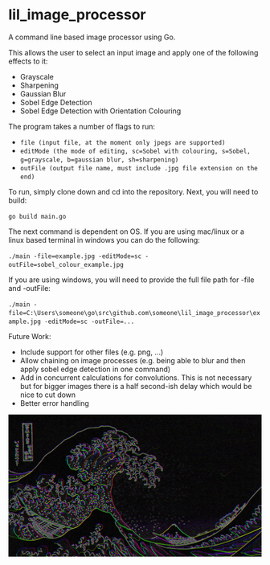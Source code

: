 # lil_image_processor

A command line based image processor using Go.

This allows the user to select an input image and apply one of the following effects to it:
- Grayscale
- Sharpening
- Gaussian Blur
- Sobel Edge Detection
- Sobel Edge Detection with Orientation Colouring

The program takes a number of flags to run:
- ``file (input file, at the moment only jpegs are supported)``
- ``editMode (the mode of editing, sc=Sobel with colouring, s=Sobel, g=grayscale, b=gaussian blur, sh=sharpening)``
- ``outFile (output file name, must include .jpg file extension on the end)``

To run, simply clone down and cd into the repository. Next, you will need to build:

``go build main.go``

The next command is dependent on OS. If you are using mac/linux or a linux based terminal in windows you can do the following:

``./main -file=example.jpg -editMode=sc -outFile=sobel_colour_example.jpg``

If you are using windows, you will need to provide the full file path for -file and -outFile:

``./main -file=C:\Users\someone\go\src\github.com\someone\lil_image_processor\example.jpg -editMode=sc -outFile=...``

Future Work:
- Include support for other files (e.g. png, ...)
- Allow chaining on image processes (e.g. being able to blur and then apply sobel edge detection in one command)
- Add in concurrent calculations for convolutions. This is not necessary but for bigger images there is a half second-ish delay which would be nice to cut down
- Better error handling

![Lil' Image Processor](https://github.com/rhodriguerrier/lil_image_processor/blob/main/sobel_colour_japanese_wave.jpg?raw=true)

